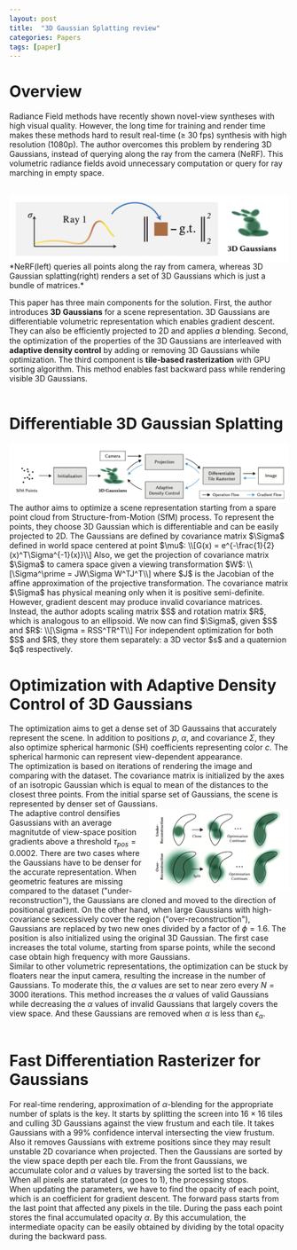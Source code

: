 ```yaml
---
layout: post
title:  "3D Gaussian Splatting review"
categories: Papers
tags: [paper]
---
```

# Overview
Radiance Field methods have recently shown novel-view syntheses with high visual quality. However, the long time for training and render time makes these methods hard to result real-time (≥ 30 fps) synthesis with high resolution (1080p). The author overcomes this problem by rendering 3D Gaussians, instead of querying along the ray from the camera (NeRF). This volumetric radiance fields avoid unnecessary computation or query for ray marching in empty space.  
<br/>
>
  <img src="/assets/img23.png" align="center" >
  *NeRF(left) queries all points along the ray from camera,
  whereas 3D Gaussian splatting(right) renders a set of 3D Gaussians which is just a bundle of matrices.*
<br/>


This paper has three main components for the solution. First, the author introduces **3D Gaussians** for a scene representation. 3D Gaussians are differentiable volumetric representation which enables gradient descent. They can also be efficiently projected to 2D and applies 𝛼 blending.
Second, the optimization of the properties of the 3D Gaussians are interleaved with **adaptive density control** by adding or removing 3D Gaussians while optimization.
The third component is **tile-based rasterization** with GPU sorting algorithm. This method enables fast backward pass while rendering visible 3D Gaussians.  
<br/>

# Differentiable 3D Gaussian Splatting
<img src="/assets/img24.png" align="center" >
The author aims to optimize a scene representation starting from a spare point cloud from Structure-from-Motion (SfM) process. To represent the points, they choose 3D Gaussian which is differentiable and can be easily projected to 2D. The Gaussians are defined by covariance matrix $\Sigma$ defined in world space centered at point $\mu$:
\\[G(x) = e^{-\frac{1}{2}(x)^T\Sigma^{-1}(x)}\\]
Also, we get the projection of covariance matrix $\Sigma$ to camera space given a viewing transformation $W$:
\\[\Sigma^\prime = JW\Sigma W^TJ^T\\]
where $J$ is the Jacobian of the affine approximation of the projective transformation.  
The covariance matrix $\Sigma$ has physical meaning only when it is positive semi-definite. However, gradient descent may produce invalid covariance matrices. Instead, the author adopts scaling matrix $S$ and rotation matrix $R$, which is analogous to an ellipsoid. We now can find $\Sigma$, given $S$ and $R$:
\\[\Sigma = RSS^TR^T\\]
For independent optimization for both $S$ and $R$, they store them separately: a 3D vector $s$ and a quaternion $q$ respectively.  
<br/>

# Optimization with Adaptive Density Control of 3D Gaussians

The optimization aims to get a dense set of 3D Gaussains that accurately represent the scene. In addition to positions $p$, $\alpha$, and covariance $\Sigma$, they also optimize spherical harmonic (SH) coefficients representing color $c$. The spherical harmonic can represent view-dependent appearance.  
The optimization is based on iterations of rendering the image and comparing with the dataset. The covariance matrix is initialized by the axes of an isotropic Gaussian which is equal to mean of the distances to the closest three points. From the initial sparse set of Gaussians, the scene is represented by denser set of Gaussians.  
<img src="/assets/img25.png" align="right" width="50%">
The adaptive control densifies Gasussians with an average magnitutde of view-space position gradients above a threshold $\tau_{pos} = 0.0002$. There are two cases where the Gaussians have to be denser for the accurate representation. When geometric features are missing compared to the dataset ("under-reconstruction"), the Gaussians are cloned and moved to the direction of positional gradient. On the other hand, when large Gaussians with high-covariance sexcessively cover the region ("over-reconstruction"), Gaussians are replaced by two new ones divided by a factor of $\phi = 1.6$. The position is also initialized using the original 3D Gaussian. The first case increases the total volume, starting from sparse points, while the second case obtain high frequency with more Gaussians.  
Similar to other volumetric representations, the optimization can be stuck by floaters near the input camera, resulting the increase in the number of Gaussians. To moderate this, the $\alpha$ values are set to near zero every $N = 3000$ iterations. This method increases the $\alpha$ values of valid Gaussians while decreasing the $\alpha$ values of invalid Gaussians that largely covers the view space. And these Gaussians are removed when $\alpha$ is less than $\epsilon_\alpha$.  
<br/>

# Fast Differentiation Rasterizer for Gaussians
For real-time rendering, approximation of $\alpha$-blending for the appropriate number of splats is the key. It starts by splitting the screen into $16\times 16$ tiles and culling 3D Gaussians against the view frustum and each tile. It takes Gaussians with a 99% confidence interval intersecting the view frustum. Also it removes Gaussians with extreme positions since they may result unstable 2D covariance when projected.   Then the Gaussians are sorted by the view space depth per each tile. From the front Gaussians, we accumulate color and $\alpha$ values by traversing the sorted list to the back. When all pixels are staturated ($\alpha$ goes to 1), the processing stops.  
When updating the parameters, we have to find the opacity of each point, which is an coefficient for gradient descent. The forward pass starts from the last point that affected any pixels in the tile. During the pass each point stores the final accumulated opacity $\alpha$. By this accumulation, the intermediate opacity can be easily obtained by dividing by the total opacity during the backward pass.






